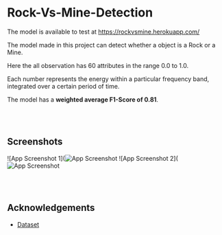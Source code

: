 # Rock-Vs-Mine-Detection


The model is available to test at  https://rockvsmine.herokuapp.com/

The model made in this project can detect whether a object is a Rock or a Mine.

Here the all observation has 60 attributes in the range 0.0 to 1.0. 

Each number represents the energy within a particular frequency band, integrated over a certain period of time.

The model has a **weighted average F1-Score of 0.81**.


<br><br>
## Screenshots

![App Screenshot 1](![App Screenshot](https://github.com/vivek-2567/Rock-Vs-Mine-Detection/blob/main/App1.png)
![App Screenshot 2](![App Screenshot](https://github.com/vivek-2567/Rock-Vs-Mine-Detection/blob/main/App2.png)


<br><br>

## Acknowledgements

 - [Dataset](https://archive.ics.uci.edu/ml/datasets/connectionist+bench+(sonar,+mines+vs.+rocks))


